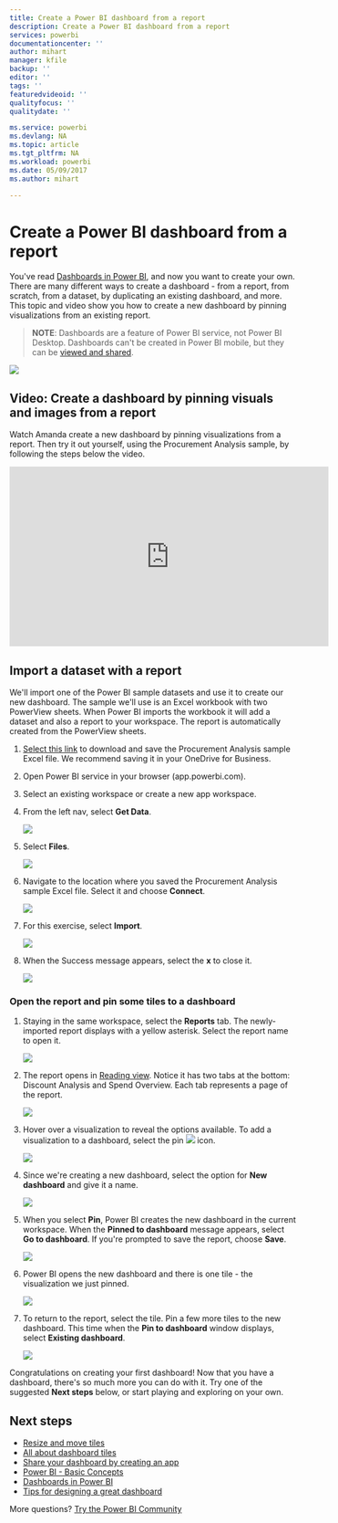 ```yaml
---
title: Create a Power BI dashboard from a report
description: Create a Power BI dashboard from a report
services: powerbi
documentationcenter: ''
author: mihart
manager: kfile
backup: ''
editor: ''
tags: ''
featuredvideoid: ''
qualityfocus: ''
qualitydate: ''

ms.service: powerbi
ms.devlang: NA
ms.topic: article
ms.tgt_pltfrm: NA
ms.workload: powerbi
ms.date: 05/09/2017
ms.author: mihart

---
```

# Create a Power BI dashboard from a report
You've read [Dashboards in Power BI](service-dashboards.md), and now you want to create your own. There are many different ways to create a dashboard - from a report, from scratch, from a dataset, by duplicating an existing dashboard, and more.  This topic and video show you how to create a new dashboard by pinning visualizations from an existing report.

> **NOTE**: Dashboards are a feature of Power BI service, not Power BI Desktop. Dashboards can't be created in Power BI mobile, but they can be [viewed and shared](mobile-apps-view-dashboard.md).
> 
> 

![](media/service-dashboard-create/power-bi-completed-dashboard-small.png)

## Video: Create a dashboard by pinning visuals and images from a report
Watch Amanda create a new dashboard by pinning visualizations from a report. Then try it out yourself, using the Procurement Analysis sample, by following the steps below the video.

<iframe width="560" height="315" src="https://www.youtube.com/embed/lJKgWnvl6bQ" frameborder="0" allowfullscreen></iframe>

## Import a dataset with a report
We'll import one of the Power BI sample datasets and use it to create our new dashboard. The sample we'll use is an Excel workbook with two PowerView sheets. When Power BI imports the workbook it will add a dataset and also a report to your workspace.  The report is automatically created from the PowerView sheets.

1. [Select this link](http://go.microsoft.com/fwlink/?LinkId=529784) to download and save the Procurement Analysis sample Excel file. We recommend saving it in your OneDrive for Business.
2. Open Power BI service in your browser (app.powerbi.com).
3. Select an existing workspace or create a new app workspace.
4. From the left nav, select **Get Data**.
   
    ![](media/service-dashboard-create/power-bi-get-data3.png)
5. Select **Files**.
   
   ![](media/service-dashboard-create/power-bi-select-files.png)
6. Navigate to the location where you saved the Procurement Analysis sample Excel file. Select it and choose **Connect**.
   
   ![](media/service-dashboard-create/power-bi-connectnew.png)
7. For this exercise, select **Import**.
   
    ![](media/service-dashboard-create/power-bi-import.png)
8. When the Success message appears, select the **x** to close it.
   
   ![](media/service-dashboard-create/power-bi-view-datasetnew.png)

### Open the report and pin some tiles to a dashboard
1. Staying in the same workspace, select the **Reports** tab. The newly-imported report displays with a yellow asterisk. Select the report name to open it.
   
    ![](media/service-dashboard-create/power-bi-reports.png)
2. The report opens in [Reading view](service-reading-view-and-editing-view.md). Notice it has two tabs at the bottom: Discount Analysis and Spend Overview. Each tab represents a page of the report.
   
    ![](media/service-dashboard-create/power-bi-reading-view.png)
3. Hover over a visualization to reveal the options available. To add a visualization to a dashboard, select the pin ![](media/service-dashboard-create/power-bi-pin-icon.png) icon.
   
    ![](media/service-dashboard-create/power-bi-hover.png)
4. Since we're creating a new dashboard, select the option for **New dashboard** and give it a name. 
   
   ![](media/service-dashboard-create/power-bi-pin-tile.png)
5. When you select **Pin**, Power BI creates the new dashboard in the current workspace. When the **Pinned to dashboard** message appears, select **Go to dashboard**. If you're prompted to save the report, choose **Save**.
   
     ![](media/service-dashboard-create/power-bi-pin-success.png)
6. Power BI opens the new dashboard and there is one tile - the visualization we just pinned. 
   
   ![](media/service-dashboard-create/power-bi-pinned.png)
7. To return to the report, select the tile. Pin a few more tiles to the new dashboard. This time when the **Pin to dashboard** window displays, select **Existing dashboard**.  
   
   ![](media/service-dashboard-create/power-bi-existing-dashboard.png)

Congratulations on creating your first dashboard! Now that you have a dashboard, there's so much more you can do with it.  Try one of the suggested **Next steps** below, or start playing and exploring on your own.   

## Next steps
* [Resize and move tiles](service-dashboard-edit-tile.md)
* [All about dashboard tiles](service-dashboard-tiles.md)
* [Share your dashboard by creating an app](service-create-distribute-apps.md)
* [Power BI - Basic Concepts](service-basic-concepts.md)
* [Dashboards in Power BI](service-dashboards.md)
* [Tips for designing a great dashboard](service-dashboards-design-tips.md)

More questions? [Try the Power BI Community](http://community.powerbi.com/)

